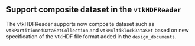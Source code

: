 ## Support composite dataset in the `vtkHDFReader`

The vtkHDFReader supports now composite dataset such as `vtkPartitionedDataSetCollection`
and `vtkMultiBlockDataSet` based on new specification of the vtkHDF file format added in the `design_documents`.
